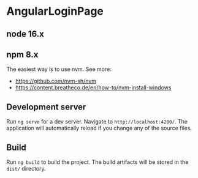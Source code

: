 # AngularLoginPage

## node 16.x

## npm 8.x

The easiest way is to use nvm. See more:

-   https://github.com/nvm-sh/nvm
-   https://content.breatheco.de/en/how-to/nvm-install-windows

## Development server

Run `ng serve` for a dev server. Navigate to `http://localhost:4200/`. The application will automatically reload if you change any of the source files.

## Build

Run `ng build` to build the project. The build artifacts will be stored in the `dist/` directory.
